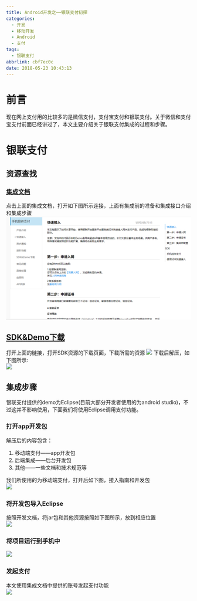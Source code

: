 ```yaml
---
title: Android开发之——银联支付初探
categories:
  - 开发
  - 移动开发
  - Android
  - 支付
tags:
  - 银联支付
abbrlink: cbf7ec0c
date: 2018-05-23 10:43:13
---
```

# 前言
现在网上支付用的比较多的是微信支付，支付宝支付和银联支付。关于微信和支付宝支付前面已经讲过了，本文主要介绍关于银联支付集成的过程和步骤。

<!--more-->

# 银联支付
## 资源查找
### [集成文档][1]
点击上面的集成文档，打开如下图所示连接，上面有集成前的准备和集成接口介绍和集成步骤   
![集成文档][2]
## [SDK&Demo下载][3]
打开上面的链接，打开SDK资源的下载页面，下载所需的资源
![][4]
下载后解压，如下图所示:  
![][5] 

## 集成步骤
银联支付提供的demo为Eclipse(目前大部分开发者使用的为android studio)，不过这并不影响使用，下面我们将使用Eclipse调用支付功能。   

### 打开app开发包
解压后的内容包含：     

1. 移动端支付——app开发包 
2. 后端集成——后台开发包
3. 其他——一些文档和技术规范等  


我们所使用的为移动端支付，打开后如下图，接入指南和开发包     
![][6]  

### 将开发包导入Eclipse
按照开发文档，将jar包和其他资源按照如下图所示，放到相应位置  
![][7]  

### 将项目运行到手机中
![][8]  

### 发起支付
本文使用集成文档中提供的账号发起支付功能   
![][9]


[1]: https://open.unionpay.com/ajweb/product/newProDetail?proId=3&cataId=30
[2]: https://raw.githubusercontent.com/PGzxc/images/master/blog-images/yinlian-doc.png
[3]: https://open.unionpay.com/ajweb/help/file/toDetailPage?id=633
[4]: https://raw.githubusercontent.com/PGzxc/images/master/blog-images/yinlian-sdk.png
[5]: https://raw.githubusercontent.com/PGzxc/images/master/blog-images/yinlian-sdk-jieya.png
[6]: https://raw.githubusercontent.com/PGzxc/images/master/blog-images/yinlian-app.png
[7]: https://raw.githubusercontent.com/PGzxc/images/master/blog-images/yinlian-app-eclipses.png
[8]: https://raw.githubusercontent.com/PGzxc/images/master/blog-images/yinlian-app-run.png
[9]: https://raw.githubusercontent.com/PGzxc/images/master/blog-images/yinlian-pay.gif